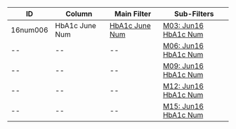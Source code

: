 ID | Column | Main Filter | Sub-Filters | 
-- | ------ | -------| -----------|
16num006| HbA1c June Num | [HbA1c June Num](https://github.com/Edward-Yao31/Salud-Y-Vida-Report/blob/master/main-filters/num/HbA1c%20June%20Num) | [M03: Jun16 HbA1c Num](https://github.com/Edward-Yao31/Salud-Y-Vida-Report/blob/master/sub-filters/num/M03:%20Jun16%20HbA1c%20Num)
-- | --| --|[M06: Jun16 HbA1c Num](https://github.com/Edward-Yao31/Salud-Y-Vida-Report/blob/master/sub-filters/num/M06:%20Jun16%20HbA1c%20Num)|
-- | --| --|[M09: Jun16 HbA1c Num](https://github.com/Edward-Yao31/Salud-Y-Vida-Report/blob/master/sub-filters/num/M09:%20Jun16%20HbA1c%20Num)|
-- | --| --|[M12: Jun16 HbA1c Num](https://github.com/Edward-Yao31/Salud-Y-Vida-Report/blob/master/sub-filters/num/M12:%20Jun16%20HbA1c%20Num)|
-- | --| --|[M15: Jun16 HbA1c Num](https://github.com/Edward-Yao31/Salud-Y-Vida-Report/blob/master/sub-filters/num/M15:%20Jun16%20HbA1c%20Num)|
